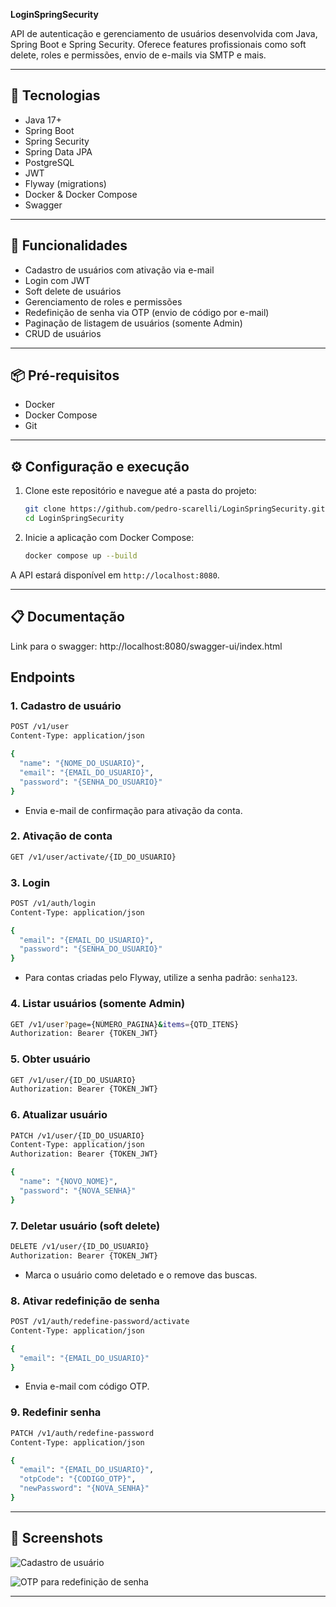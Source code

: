 **LoginSpringSecurity**

API de autenticação e gerenciamento de usuários desenvolvida com Java, Spring Boot e Spring Security. Oferece features profissionais como soft delete, roles e permissões, envio de e-mails via SMTP e mais.

---

## 🔧 Tecnologias

- Java 17+
- Spring Boot
- Spring Security
- Spring Data JPA
- PostgreSQL
- JWT
- Flyway (migrations)
- Docker & Docker Compose
- Swagger

---

## 🚀 Funcionalidades

- Cadastro de usuários com ativação via e-mail
- Login com JWT
- Soft delete de usuários
- Gerenciamento de roles e permissões
- Redefinição de senha via OTP (envio de código por e-mail)
- Paginação de listagem de usuários (somente Admin)
- CRUD de usuários

---

## 📦 Pré-requisitos

- Docker
- Docker Compose
- Git

---

## ⚙️ Configuração e execução

1. Clone este repositório e navegue até a pasta do projeto:
   ```bash
   git clone https://github.com/pedro-scarelli/LoginSpringSecurity.git
   cd LoginSpringSecurity
   ```

2. Inicie a aplicação com Docker Compose:
   ```bash
   docker compose up --build
   ```

A API estará disponível em `http://localhost:8080`.

---
## 📋 Documentação

Link para o swagger: http://localhost:8080/swagger-ui/index.html

## Endpoints

### 1. Cadastro de usuário

```bash
POST /v1/user
Content-Type: application/json

{
  "name": "{NOME_DO_USUARIO}",
  "email": "{EMAIL_DO_USUARIO}",
  "password": "{SENHA_DO_USUARIO}"
}
```
- Envia e-mail de confirmação para ativação da conta.

### 2. Ativação de conta

```bash
GET /v1/user/activate/{ID_DO_USUARIO}
```

### 3. Login

```bash
POST /v1/auth/login
Content-Type: application/json

{
  "email": "{EMAIL_DO_USUARIO}",
  "password": "{SENHA_DO_USUARIO}"
}
```
- Para contas criadas pelo Flyway, utilize a senha padrão: `senha123`.

### 4. Listar usuários (somente Admin)

```bash
GET /v1/user?page={NÚMERO_PAGINA}&items={QTD_ITENS}
Authorization: Bearer {TOKEN_JWT}
```

### 5. Obter usuário

```bash
GET /v1/user/{ID_DO_USUARIO}
Authorization: Bearer {TOKEN_JWT}
```

### 6. Atualizar usuário

```bash
PATCH /v1/user/{ID_DO_USUARIO}
Content-Type: application/json
Authorization: Bearer {TOKEN_JWT}

{
  "name": "{NOVO_NOME}",
  "password": "{NOVA_SENHA}"
}
```

### 7. Deletar usuário (soft delete)

```bash
DELETE /v1/user/{ID_DO_USUARIO}
Authorization: Bearer {TOKEN_JWT}
```
- Marca o usuário como deletado e o remove das buscas.

### 8. Ativar redefinição de senha

```bash
POST /v1/auth/redefine-password/activate
Content-Type: application/json

{
  "email": "{EMAIL_DO_USUARIO}"
}
```
- Envia e-mail com código OTP.

### 9. Redefinir senha

```bash
PATCH /v1/auth/redefine-password
Content-Type: application/json

{
  "email": "{EMAIL_DO_USUARIO}",
  "otpCode": "{CODIGO_OTP}",
  "newPassword": "{NOVA_SENHA}"
}
```

---

## 📸 Screenshots

![Cadastro de usuário](https://github.com/user-attachments/assets/512f464a-dee8-4265-b9ae-5c91f74d7daa)

![OTP para redefinição de senha](https://github.com/user-attachments/assets/6201f6af-e628-4d66-b8e3-c4344ac99455)

---
